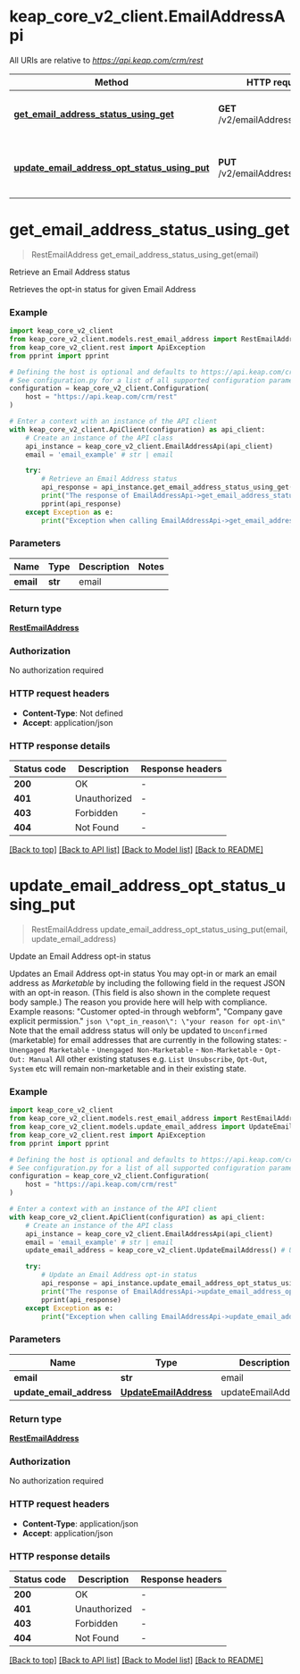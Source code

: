 # keap_core_v2_client.EmailAddressApi

All URIs are relative to *https://api.keap.com/crm/rest*

Method | HTTP request | Description
------------- | ------------- | -------------
[**get_email_address_status_using_get**](EmailAddressApi.md#get_email_address_status_using_get) | **GET** /v2/emailAddresses/{email} | Retrieve an Email Address status
[**update_email_address_opt_status_using_put**](EmailAddressApi.md#update_email_address_opt_status_using_put) | **PUT** /v2/emailAddresses/{email} | Update an Email Address opt-in status


# **get_email_address_status_using_get**
> RestEmailAddress get_email_address_status_using_get(email)

Retrieve an Email Address status

Retrieves the opt-in status for given Email Address

### Example


```python
import keap_core_v2_client
from keap_core_v2_client.models.rest_email_address import RestEmailAddress
from keap_core_v2_client.rest import ApiException
from pprint import pprint

# Defining the host is optional and defaults to https://api.keap.com/crm/rest
# See configuration.py for a list of all supported configuration parameters.
configuration = keap_core_v2_client.Configuration(
    host = "https://api.keap.com/crm/rest"
)

# Enter a context with an instance of the API client
with keap_core_v2_client.ApiClient(configuration) as api_client:
    # Create an instance of the API class
    api_instance = keap_core_v2_client.EmailAddressApi(api_client)
    email = 'email_example' # str | email

    try:
        # Retrieve an Email Address status
        api_response = api_instance.get_email_address_status_using_get(email)
        print("The response of EmailAddressApi->get_email_address_status_using_get:\n")
        pprint(api_response)
    except Exception as e:
        print("Exception when calling EmailAddressApi->get_email_address_status_using_get: %s\n" % e)
```


### Parameters


Name | Type | Description  | Notes
------------- | ------------- | ------------- | -------------
 **email** | **str**| email | 

### Return type

[**RestEmailAddress**](RestEmailAddress.md)

### Authorization

No authorization required

### HTTP request headers

 - **Content-Type**: Not defined
 - **Accept**: application/json

### HTTP response details

| Status code | Description | Response headers |
|-------------|-------------|------------------|
**200** | OK |  -  |
**401** | Unauthorized |  -  |
**403** | Forbidden |  -  |
**404** | Not Found |  -  |

[[Back to top]](#) [[Back to API list]](../README.md#documentation-for-api-endpoints) [[Back to Model list]](../README.md#documentation-for-models) [[Back to README]](../README.md)

# **update_email_address_opt_status_using_put**
> RestEmailAddress update_email_address_opt_status_using_put(email, update_email_address)

Update an Email Address opt-in status

Updates an Email Address opt-in status  You may opt-in or mark an email address as _Marketable_ by including the following field in the request JSON with an opt-in reason. (This field is also shown in the complete request body sample.) The reason you provide here will help with compliance. Example reasons: \"Customer opted-in through webform\", \"Company gave explicit permission.\"  ```json \"opt_in_reason\": \"your reason for opt-in\" ``` Note that the email address status will only be updated to `Unconfirmed` (marketable) for email addresses that are currently in the following states: - `Unengaged Marketable` - `Unengaged Non-Marketable` - `Non-Marketable` - `Opt-Out: Manual`  All other existing statuses e.g. `List Unsubscribe`, `Opt-Out`, `System` etc will remain non-marketable and in their existing state.

### Example


```python
import keap_core_v2_client
from keap_core_v2_client.models.rest_email_address import RestEmailAddress
from keap_core_v2_client.models.update_email_address import UpdateEmailAddress
from keap_core_v2_client.rest import ApiException
from pprint import pprint

# Defining the host is optional and defaults to https://api.keap.com/crm/rest
# See configuration.py for a list of all supported configuration parameters.
configuration = keap_core_v2_client.Configuration(
    host = "https://api.keap.com/crm/rest"
)

# Enter a context with an instance of the API client
with keap_core_v2_client.ApiClient(configuration) as api_client:
    # Create an instance of the API class
    api_instance = keap_core_v2_client.EmailAddressApi(api_client)
    email = 'email_example' # str | email
    update_email_address = keap_core_v2_client.UpdateEmailAddress() # UpdateEmailAddress | updateEmailAddress

    try:
        # Update an Email Address opt-in status
        api_response = api_instance.update_email_address_opt_status_using_put(email, update_email_address)
        print("The response of EmailAddressApi->update_email_address_opt_status_using_put:\n")
        pprint(api_response)
    except Exception as e:
        print("Exception when calling EmailAddressApi->update_email_address_opt_status_using_put: %s\n" % e)
```


### Parameters


Name | Type | Description  | Notes
------------- | ------------- | ------------- | -------------
 **email** | **str**| email | 
 **update_email_address** | [**UpdateEmailAddress**](UpdateEmailAddress.md)| updateEmailAddress | 

### Return type

[**RestEmailAddress**](RestEmailAddress.md)

### Authorization

No authorization required

### HTTP request headers

 - **Content-Type**: application/json
 - **Accept**: application/json

### HTTP response details

| Status code | Description | Response headers |
|-------------|-------------|------------------|
**200** | OK |  -  |
**401** | Unauthorized |  -  |
**403** | Forbidden |  -  |
**404** | Not Found |  -  |

[[Back to top]](#) [[Back to API list]](../README.md#documentation-for-api-endpoints) [[Back to Model list]](../README.md#documentation-for-models) [[Back to README]](../README.md)

